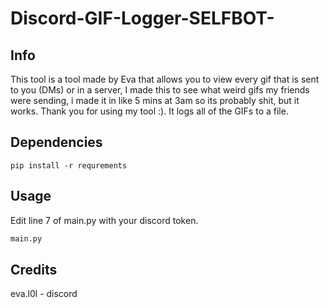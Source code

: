 # Discord-GIF-Logger-SELFBOT-

## Info

This tool is a tool made by Eva that allows you to view every gif that is sent to you (DMs) or in a server, I made this to see what weird gifs my friends were sending, i made it in like 5 mins at 3am so its probably shit, but it works.
Thank you for using my tool :). It logs all of the GIFs to a file.


## Dependencies

```
pip install -r requrements
```


## Usage
Edit line 7 of main.py with your discord token.
```py
main.py
```





## Credits

eva.l0l - discord
